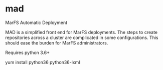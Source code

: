 # mad
MarFS Automatic Deployment

MAD is a simplified front end for MarFS deployments. The steps to create repositories across a cluster are complicated in some configurations. This should ease the burden for MarFS administrators.

Requires python 3.6+

yum install python36 python36-lxml
